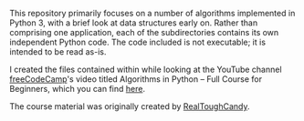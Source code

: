 This repository primarily focuses on a number of algorithms implemented in Python 3, with a brief look at data structures early on. Rather than comprising one application, each of the subdirectories contains its own independent Python code. The code included is not executable; it is intended to be read as-is.

I created the files contained within while looking at the YouTube channel [freeCodeCamp](https://www.youtube.com/@freecodecamp)'s video titled Algorithms in Python – Full Course for Beginners, which you can find [here](https://www.youtube.com/watch?v=fW_OS3LGB9Q).

The course material was originally created by [RealToughCandy](https://realtoughcandy.io/).
